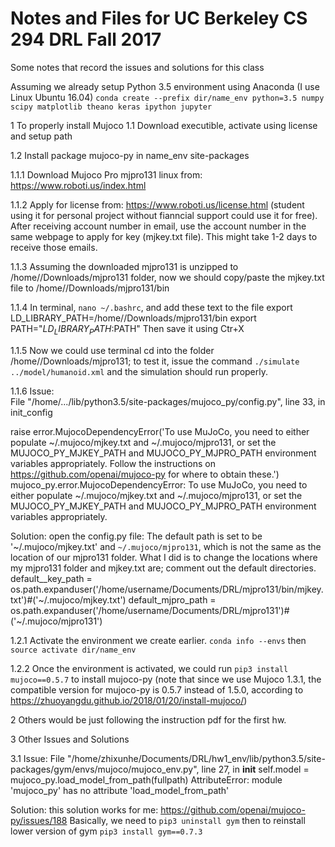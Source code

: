 # Notes and Files for UC Berkeley CS 294 DRL Fall 2017
Some notes that record the issues and solutions for this class

Assuming we already setup Python 3.5 environment using Anaconda (I use Linux Ubuntu 16.04)
`conda create --prefix dir/name_env python=3.5 numpy scipy matplotlib theano keras ipython jupyter`

1 To properly install Mujoco
  1.1 Download executible, activate using license and setup path
  
  1.2 Install package mujoco-py in name_env site-packages
  
  1.1.1 Download Mujoco Pro mjpro131 linux from: https://www.roboti.us/index.html
  
  1.1.2 Apply for license from: https://www.roboti.us/license.html (student using it for personal project without fianncial support could use it for free). After receiving account number in email, use the account number in the same webpage to apply for key (mjkey.txt file). This might take 1-2 days to receive those emails.
  
  1.1.3 Assuming the downloaded mjpro131 is unzipped to /home/<username>/Downloads/mjpro131 folder, now we should copy/paste the mjkey.txt file to /home/<username>/Downloads/mjpro131/bin
  
  1.1.4 In terminal, `nano ~/.bashrc`, and add these text to the file 
    export LD_LIBRARY_PATH=/home/<username>/Downloads/mjpro131/bin
    export PATH="$LD_LIBRARY_PATH:$PATH"
    Then save it using Ctr+X
  
  1.1.5 Now we could use terminal cd into the folder /home/<username>/Downloads/mjpro131; to test it, issue the command
    `./simulate ../model/humanoid.xml` and the simulation should run properly.
  
  1.1.6 Issue:  
    File "/home/.../lib/python3.5/site-packages/mujoco_py/config.py", line 33, in init_config

   raise error.MujocoDependencyError('To use MuJoCo, you need to either populate ~/.mujoco/mjkey.txt and ~/.mujoco/mjpro131, or set the MUJOCO_PY_MJKEY_PATH and MUJOCO_PY_MJPRO_PATH environment variables appropriately. Follow the instructions on https://github.com/openai/mujoco-py for where to obtain these.')
mujoco_py.error.MujocoDependencyError: To use MuJoCo, you need to either populate ~/.mujoco/mjkey.txt and ~/.mujoco/mjpro131, or set the MUJOCO_PY_MJKEY_PATH and MUJOCO_PY_MJPRO_PATH environment variables appropriately.
  
   Solution: open the config.py file:
   The default path is set to be '~/.mujoco/mjkey.txt' and `~/.mujoco/mjpro131`, which is not the same as the location of our mjpro131 folder. What I did is to change the locations where my mjpro131 folder and mjkey.txt are; comment out the default directories.
   default__key_path = os.path.expanduser('/home/username/Documents/DRL/mjpro131/bin/mjkey.txt')#('~/.mujoco/mjkey.txt')
   default_mjpro_path = os.path.expanduser('/home/username/Documents/DRL/mjpro131')#('~/.mujoco/mjpro131')
      
  
  1.2.1 Activate the environment we create earlier. `conda info --envs` then `source activate dir/name_env`
  
  1.2.2 Once the environment is activated, we could run `pip3 install mujoco==0.5.7` to install mujoco-py (note that since we use Mujoco 1.3.1, the compatible version for mujoco-py is 0.5.7 instead of 1.5.0, according to https://zhuoyangdu.github.io/2018/01/20/install-mujoco/)
  
2 Others would be just following the instruction pdf for the first hw.

3 Other Issues and Solutions

  3.1 Issue:
    File "/home/zhixunhe/Documents/DRL/hw1_env/lib/python3.5/site-packages/gym/envs/mujoco/mujoco_env.py", line 27, in __init__
    self.model = mujoco_py.load_model_from_path(fullpath)
AttributeError: module 'mujoco_py' has no attribute 'load_model_from_path'

  Solution: this solution works for me: https://github.com/openai/mujoco-py/issues/188
    Basically, we need to `pip3 uninstall gym` then to reinstall lower version of gym `pip3 install gym==0.7.3`
